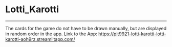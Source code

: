 # Lotti_Karotti

-----
The cards for the game do not have to be drawn manually, but are displayed in random order in the app.
Link to the App: https://pit9921-lotti-karotti-lotti-karotti-aoh9rz.streamlitapp.com/
